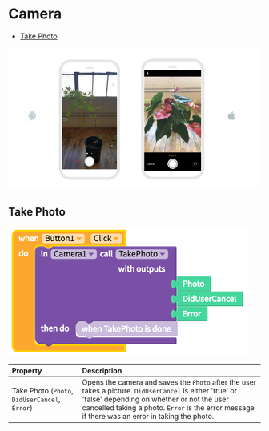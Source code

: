 # Camera

* [Take Photo](camera.md#take-photo)

![](../../../../.gitbook/assets/camera-fig-1-1.png)

## Take Photo

![](../../../../.gitbook/assets/camera-fig-2.png)

| Property | Description |
| :--- | :--- |
| Take Photo \(`Photo`, `DidUserCancel`, `Error`\) | Opens the camera and saves the `Photo` after the user takes a picture. `DidUserCancel` is either 'true' or 'false' depending on whether or not the user cancelled taking a photo. `Error` is the error message if there was an error in taking the photo. |


